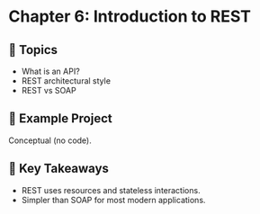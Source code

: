 # Chapter 6: Introduction to REST

## 📖 Topics
- What is an API?
- REST architectural style
- REST vs SOAP

## 🚀 Example Project
Conceptual (no code).

## 📝 Key Takeaways
- REST uses resources and stateless interactions.
- Simpler than SOAP for most modern applications.